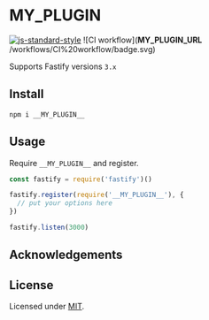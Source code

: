 # __MY_PLUGIN__

[![js-standard-style](https://img.shields.io/badge/code%20style-standard-brightgreen.svg?style=flat)](http://standardjs.com/)  ![CI workflow](__MY_PLUGIN_URL__
/workflows/CI%20workflow/badge.svg)

Supports Fastify versions `3.x`

## Install
```
npm i __MY_PLUGIN__
```

## Usage
Require `__MY_PLUGIN__` and register.
```js
const fastify = require('fastify')()

fastify.register(require('__MY_PLUGIN__'), {
  // put your options here
})

fastify.listen(3000)
```

## Acknowledgements

## License

Licensed under [MIT](./LICENSE).<br/>
